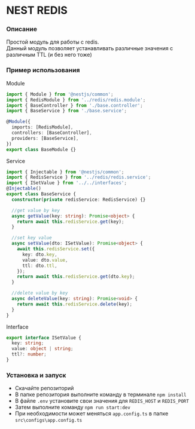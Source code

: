 # NEST REDIS

### Описание

Простой модуль для работы с redis.  
Данный модуль позволяет устанавливать различные значения с различным TTL (и без него тоже)

### Пример использования

Module

```ts
import { Module } from '@nestjs/common';
import { RedisModule } from '../redis/redis.module';
import { BaseController } from './base.controller';
import { BaseService } from './base.service';

@Module({
  imports: [RedisModule],
  controllers: [BaseController],
  providers: [BaseService],
})
export class BaseModule {}
```

Service

```ts
import { Injectable } from '@nestjs/common';
import { RedisService } from '../redis/redis.service';
import { ISetValue } from '../../interfaces';
@Injectable()
export class BaseService {
  constructor(private redisService: RedisService) {}

  //get value by key
  async getValue(key: string): Promise<object> {
    return await this.redisService.get(key);
  }

  //set key value
  async setValue(dto: ISetValue): Promise<object> {
    await this.redisService.set({
      key: dto.key,
      value: dto.value,
      ttl: dto.ttl,
    });
    return await this.redisService.get(dto.key);
  }

  //delete value by key
  async deleteValue(key: string): Promise<void> {
    return await this.redisService.delete(key);
  }
}
```

Interface

```ts
export interface ISetValue {
  key: string;
  value: object | string;
  ttl?: number;
}
```

### Установка и запуск

* Скачайте репозиторий
* В папке репозитория выполните команду в терминале `npm install`
* В файле `.env` установите свои значения для `REDIS_HOST` и `REDIS_PORT`
* Затем выполните команду `npm run start:dev`
* При необходимости может меняться `app.config.ts` в папке `src\configs\app.config.ts`
